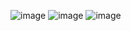 ![image](https://user-images.githubusercontent.com/74417086/120107754-a4812f80-c17b-11eb-891b-9b15482ceab3.png)
![image](https://user-images.githubusercontent.com/74417086/120107748-9e8b4e80-c17b-11eb-8d5c-244370faf8a6.png)
![image](https://user-images.githubusercontent.com/74417086/120107752-a1863f00-c17b-11eb-98dc-6c87f4366a20.png)

